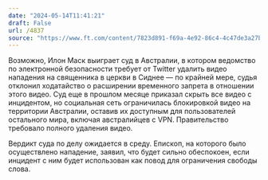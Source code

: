 ```yaml
---
date: "2024-05-14T11:41:21"
draft: False
url: /4837
source: "https://www.ft.com/content/7823d891-f69a-4e92-86c4-4c47de3a27b0?desktop=true&segmentId=7c8f09b9-9b61-4fbb-9430-9208a9e233c8"
---
```


Возможно, Илон Маск выиграет суд в Австралии, в котором ведомство по электронной безопасности требует от Twitter удалить видео нападения на священника в церкви в Сиднее — по крайней мере, судья отклонил ходатайство о расширении временного запрета в отношении этого видео. Суд еще в прошлом месяце приказал скрыть все видео с инцидентом, но социальная сеть ограничилась блокировкой видео на территории Австралии, оставив их доступным для пользователей остального мира, включая австралийцев с VPN. Правительство требовало полного удаления видео.

Вердикт суда по делу ожидается в среду. Епископ, на которого было осуществлено нападение, заявил, что будет сильно обеспокоен, если инцидент с ним будет использован как повод для ограничения свободы слова.
